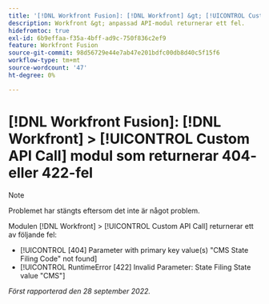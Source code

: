 ```yaml
---
title: '[!DNL Workfront Fusion]: [!DNL Workfront] &gt; [!UICONTROL Custom API Call] modul som returnerar 404- eller 422-fel'
description: Workfront &gt; anpassad API-modul returnerar ett fel.
hidefromtoc: true
exl-id: 6b9effaa-f35a-4bff-ad9c-750f836c2ef9
feature: Workfront Fusion
source-git-commit: 98d56729e44e7ab47e201bdfc00db8d40c5f15f6
workflow-type: tm+mt
source-wordcount: '47'
ht-degree: 0%

---
```


# [!DNL Workfront Fusion]: [!DNL Workfront] > [!UICONTROL Custom API Call] modul som returnerar 404- eller 422-fel

>[!NOTE]
>
>Problemet har stängts eftersom det inte är något problem.

Modulen [!DNL Workfront] > [!UICONTROL Custom API Call] returnerar ett av följande fel:

* [!UICONTROL [404] Parameter with primary key value(s) "CMS State Filing Code" not found]
* [!UICONTROL RuntimeError [422] Invalid Parameter: State Filing State value "CMS"]

_Först rapporterad den 28 september 2022._
